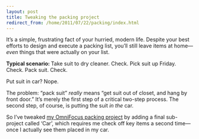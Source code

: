 ```yaml
---
layout: post
title: Tweaking the packing project
redirect_from: /home/2011/07/22/packing/index.html
---
```

<p>It’s a simple, frustrating fact of your hurried, modern life. Despite your best efforts to design and execute a packing list, you’ll still leave items at home—<em>even</em> things that were actually on your list.</p>
<p><strong>Typical scenario: </strong>Take suit to dry cleaner. Check.  Pick suit up Friday. Check. Pack suit. Check.</p>
<p>Put suit in car? Nope.</p>
<p>The problem: “pack suit” <em>really</em> means “get suit out of closet, and hang by front door.” It’s merely the first step of a critical two-step process.  The second step, of course, is putting the suit <em>in the</em> car.</p>
<p>So I’ve tweaked <a href="http://www.practicallyefficient.com/2011/05/06/of-packing/">my OmniFocus packing project</a> by adding a final sub-project called ‘Car’, which requires me check off key items a second time—once I actually see them placed in my car.</p>
